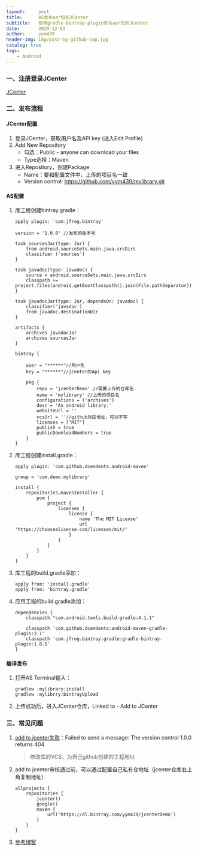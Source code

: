 ```yaml
---
layout:     post
title:      AS发布aar包到JCenter
subtitle:   使用gradle-bintray-plugin发布aar包到JCenter
date:       2020-12-03
author:     yym439
header-img: img/post-bg-github-cup.jpg
catalog: true
tags:
    - Android
---
```


### 一、注册登录JCenter

[JCenter](https://bintray.com/signup/oss)


### 二、发布流程

#### JCenter配置

1. 登录JCenter，获取用户名及API key (进入Edit Profile)
2. Add New Repository
    - 勾选：Public - anyone can download your files
    - Type选择：Maven
3. 进入Repository，创建Package
    - Name：要和配置文件中，上传的项目名一致
    - Version control: https://github.com/yym439/mylibrary.git

#### AS配置

1. 库工程创建bintray.gradle：

    ```
    apply plugin: 'com.jfrog.bintray'

    version = '1.0.0' //发布的版本号

    task sourcesJar(type: Jar) {
        from android.sourceSets.main.java.srcDirs
        classifier ('sources')
    }

    task javadoc(type: Javadoc) {
        source = android.sourceSets.main.java.srcDirs
        classpath += project.files(android.getBootClasspath().join(File.pathSeparator))
    }

    task javadocJar(type: Jar, dependsOn: javadoc) {
        classifier('javadoc')
        from javadoc.destinationDir
    }

    artifacts {
        archives javadocJar
        archives sourcesJar
    }

    bintray {

        user = "******"//用户名
        key = "******"//jcenter的Api key

        pkg {
            repo = 'jcenterDemo' //需要上传的仓库名
            name = 'mylibrary' //上传的项目名
            configurations = ['archives']
            desc = 'An android library.'
            websiteUrl = ''
            vcsUrl = ''//github对应地址，可以不写
            licenses = ["MIT"]
            publish = true
            publicDownloadNumbers = true
        }
    }
    ```

2. 库工程创建install.gradle：

    ```
    apply plugin: 'com.github.dcendents.android-maven'

    group = 'com.demo.mylibrary'

    install {
        repositories.mavenInstaller {
            pom {
                project {
                    licenses {
                        license {
                            name 'The MIT License'
                            url 'https://choosealicense.com/licenses/mit/'
                        }
                    }
                }
            }
        }
    }
    ```
3. 库工程的build.gradle添加：

    ```
    apply from: 'install.gradle'
    apply from: 'bintray.gradle'
    ```
4. 应用工程的build.gradle添加：

    ```
    dependencies {
        classpath "com.android.tools.build:gradle:4.1.1"

        classpath 'com.github.dcendents:android-maven-gradle-plugin:2.1'
        classpath 'com.jfrog.bintray.gradle:gradle-bintray-plugin:1.8.5'
    }
    ```

#### 编译发布

1. 打开AS Terminal输入：

    ```
    gradlew :mylibrary:install
    gradlew :mylibrry:bintrayUpload
    ```
2. 上传成功后，进入JCenter仓库，Linked to - Add to JCenter 


### 三、常见问题

1. [add to jcenter失败](https://www.jianshu.com/p/44f3c333ce3c)：Failed to send a message: The version control 1.0.0 returns 404
    
    >修改库的VCS，为自己github创建的工程地址

2. add to jcenter审核通过前，可以通过配置自己私有仓地址（jcenter仓库右上角复制地址）
    ```
    allprojects {
        repositories {
            jcenter()
            google()
            maven {
                url('https://dl.bintray.com/yym439/jcenterDemo')
            }
        }
    }
    ```
3. [参考博客](https://www.cnblogs.com/baiqiantao/p/10344393.html)